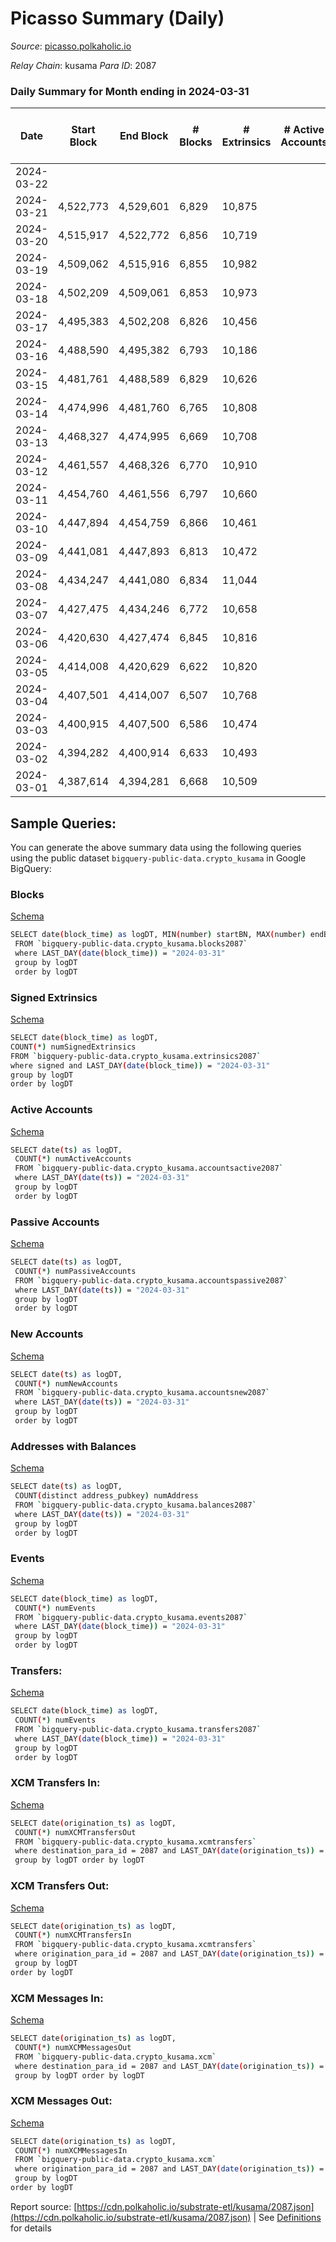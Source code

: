 # Picasso Summary (Daily)

_Source_: [picasso.polkaholic.io](https://picasso.polkaholic.io)

*Relay Chain*: kusama
*Para ID*: 2087



### Daily Summary for Month ending in 2024-03-31


| Date    | Start Block | End Block | # Blocks | # Extrinsics | # Active Accounts | # Passive Accounts | # New Accounts | # Addresses | # Events  | # Transfers ($USD) | # XCM Transfers In ($USD) | # XCM Transfers Out ($USD) | # XCM In | # XCM Out | Issues |
|---------|-------------|-----------|----------|--------------|-------------------|--------------------|----------------|-------------|-----------|--------------------|---------------------------|----------------------------|----------|-----------|--------|
| 2024-03-22 |  |  |  |  |  |  |  |  |  |   |   |   |  |  |  |
| 2024-03-21 | 4,522,773 | 4,529,601 | 6,829 | 10,875 |  |  |  | 7,285 | 99,616 | 14,439  |   |   |  |  |  |
| 2024-03-20 | 4,515,917 | 4,522,772 | 6,856 | 10,719 |  |  |  | 7,285 | 98,449 | 14,461  |   |   |  |  |  |
| 2024-03-19 | 4,509,062 | 4,515,916 | 6,855 | 10,982 |  |  |  | 7,282 | 103,314 | 15,570  |   |   |  |  |  |
| 2024-03-18 | 4,502,209 | 4,509,061 | 6,853 | 10,973 |  |  |  | 7,281 | 103,781 | 15,023  |   |   |  |  |  |
| 2024-03-17 | 4,495,383 | 4,502,208 | 6,826 | 10,456 |  |  |  | 7,274 | 98,442 | 14,021  |   |   |  |  |  |
| 2024-03-16 | 4,488,590 | 4,495,382 | 6,793 | 10,186 |  |  |  | 7,269 | 96,605 | 14,090  |   |   |  |  |  |
| 2024-03-15 | 4,481,761 | 4,488,589 | 6,829 | 10,626 |  |  |  | 7,264 | 99,695 | 14,085  |   |   |  |  |  |
| 2024-03-14 | 4,474,996 | 4,481,760 | 6,765 | 10,808 |  |  |  | 7,258 | 102,086 | 14,566  |   |   |  |  |  |
| 2024-03-13 | 4,468,327 | 4,474,995 | 6,669 | 10,708 |  |  |  | 7,250 | 100,772 | 14,470  |   |   |  |  |  |
| 2024-03-12 | 4,461,557 | 4,468,326 | 6,770 | 10,910 |  |  |  | 7,248 | 101,494 | 13,844  |   |   |  |  |  |
| 2024-03-11 | 4,454,760 | 4,461,556 | 6,797 | 10,660 |  |  |  | 7,236 | 99,754 | 13,815  |   |   |  |  |  |
| 2024-03-10 | 4,447,894 | 4,454,759 | 6,866 | 10,461 |  |  |  | 7,233 | 98,209 | 13,901  |   |   |  |  |  |
| 2024-03-09 | 4,441,081 | 4,447,893 | 6,813 | 10,472 |  |  |  | 7,224 | 98,338 | 13,894  |   |   |  |  |  |
| 2024-03-08 | 4,434,247 | 4,441,080 | 6,834 | 11,044 |  |  |  | 7,219 | 103,434 | 14,350  |   |   |  |  |  |
| 2024-03-07 | 4,427,475 | 4,434,246 | 6,772 | 10,658 |  |  |  | 7,212 | 99,361 | 13,835  |   |   |  |  |  |
| 2024-03-06 | 4,420,630 | 4,427,474 | 6,845 | 10,816 |  |  |  | 7,200 | 101,248 | 14,211  |   |   |  |  |  |
| 2024-03-05 | 4,414,008 | 4,420,629 | 6,622 | 10,820 |  |  |  | 7,193 | 101,169 | 13,966  |   |   |  |  |  |
| 2024-03-04 | 4,407,501 | 4,414,007 | 6,507 | 10,768 |  |  |  | 7,191 | 102,070 | 14,658  |   |   |  |  |  |
| 2024-03-03 | 4,400,915 | 4,407,500 | 6,586 | 10,474 |  |  |  | 7,182 | 98,076 | 13,853  |   |   |  |  |  |
| 2024-03-02 | 4,394,282 | 4,400,914 | 6,633 | 10,493 |  |  |  | 7,176 | 98,204 | 13,729  |   |   |  |  |  |
| 2024-03-01 | 4,387,614 | 4,394,281 | 6,668 | 10,509 |  |  |  | 7,175 | 98,557 | 13,901  |   |   |  |  |  |

## Sample Queries:
You can generate the above summary data using the following queries using the public dataset `bigquery-public-data.crypto_kusama` in Google BigQuery:


### Blocks 

[Schema](https://github.com/colorfulnotion/substrate-etl/blob/main/schema/blocks.json)

```bash
SELECT date(block_time) as logDT, MIN(number) startBN, MAX(number) endBN, COUNT(*) numBlocks 
 FROM `bigquery-public-data.crypto_kusama.blocks2087`  
 where LAST_DAY(date(block_time)) = "2024-03-31" 
 group by logDT 
 order by logDT
```

### Signed Extrinsics 

[Schema](https://github.com/colorfulnotion/substrate-etl/blob/main/schema/extrinsics.json)

```bash
SELECT date(block_time) as logDT, 
COUNT(*) numSignedExtrinsics 
FROM `bigquery-public-data.crypto_kusama.extrinsics2087`  
where signed and LAST_DAY(date(block_time)) = "2024-03-31" 
group by logDT 
order by logDT
```

### Active Accounts 

[Schema](https://github.com/colorfulnotion/substrate-etl/blob/main/schema/accountsactive.json)

```bash
SELECT date(ts) as logDT, 
 COUNT(*) numActiveAccounts 
 FROM `bigquery-public-data.crypto_kusama.accountsactive2087` 
 where LAST_DAY(date(ts)) = "2024-03-31" 
 group by logDT 
 order by logDT
```

### Passive Accounts 

[Schema](https://github.com/colorfulnotion/substrate-etl/blob/main/schema/accountspassive.json)

```bash
SELECT date(ts) as logDT, 
 COUNT(*) numPassiveAccounts 
 FROM `bigquery-public-data.crypto_kusama.accountspassive2087` 
 where LAST_DAY(date(ts)) = "2024-03-31" 
 group by logDT 
 order by logDT
```

### New Accounts 

[Schema](https://github.com/colorfulnotion/substrate-etl/blob/main/schema/accountsnew.json)

```bash
SELECT date(ts) as logDT, 
 COUNT(*) numNewAccounts 
 FROM `bigquery-public-data.crypto_kusama.accountsnew2087` 
 where LAST_DAY(date(ts)) = "2024-03-31" 
 group by logDT
 order by logDT
```

### Addresses with Balances 

[Schema](https://github.com/colorfulnotion/substrate-etl/blob/main/schema/balances.json)

```bash
SELECT date(ts) as logDT,
 COUNT(distinct address_pubkey) numAddress 
 FROM `bigquery-public-data.crypto_kusama.balances2087` 
 where LAST_DAY(date(ts)) = "2024-03-31" 
 group by logDT 
 order by logDT
```

### Events 

[Schema](https://github.com/colorfulnotion/substrate-etl/blob/main/schema/events.json)

```bash
SELECT date(block_time) as logDT, 
 COUNT(*) numEvents 
 FROM `bigquery-public-data.crypto_kusama.events2087` 
 where LAST_DAY(date(block_time)) = "2024-03-31" 
 group by logDT 
 order by logDT
```

### Transfers:

[Schema](https://github.com/colorfulnotion/substrate-etl/blob/main/schema/transfers.json)

```bash
SELECT date(block_time) as logDT, 
 COUNT(*) numEvents 
 FROM `bigquery-public-data.crypto_kusama.transfers2087` 
 where LAST_DAY(date(block_time)) = "2024-03-31" 
 group by logDT 
 order by logDT
```

### XCM Transfers In: 

[Schema](https://github.com/colorfulnotion/substrate-etl/blob/main/schema/xcmtransfers.json)

```bash
SELECT date(origination_ts) as logDT, 
 COUNT(*) numXCMTransfersOut 
 FROM `bigquery-public-data.crypto_kusama.xcmtransfers` 
 where destination_para_id = 2087 and LAST_DAY(date(origination_ts)) = "2024-03-31" 
 group by logDT order by logDT
```

### XCM Transfers Out: 

[Schema](https://github.com/colorfulnotion/substrate-etl/blob/main/schema/xcmtransfers.json)

```bash
SELECT date(origination_ts) as logDT, 
 COUNT(*) numXCMTransfersIn 
 FROM `bigquery-public-data.crypto_kusama.xcmtransfers` 
 where origination_para_id = 2087 and LAST_DAY(date(origination_ts)) = "2024-03-31" 
 group by logDT 
order by logDT
```

### XCM Messages In: 

[Schema](https://github.com/colorfulnotion/substrate-etl/blob/main/schema/xcm.json)

```bash
SELECT date(origination_ts) as logDT, 
 COUNT(*) numXCMMessagesOut 
 FROM `bigquery-public-data.crypto_kusama.xcm` 
 where destination_para_id = 2087 and LAST_DAY(date(origination_ts)) = "2024-03-31" 
 group by logDT order by logDT
```

### XCM Messages Out: 

[Schema](https://github.com/colorfulnotion/substrate-etl/blob/main/schema/xcm.json)

```bash
SELECT date(origination_ts) as logDT, 
 COUNT(*) numXCMMessagesIn 
 FROM `bigquery-public-data.crypto_kusama.xcm` 
 where origination_para_id = 2087 and LAST_DAY(date(origination_ts)) = "2024-03-31" 
 group by logDT 
order by logDT
```


Report source: [https://cdn.polkaholic.io/substrate-etl/kusama/2087.json](https://cdn.polkaholic.io/substrate-etl/kusama/2087.json) | See [Definitions](/DEFINITIONS.md) for details
